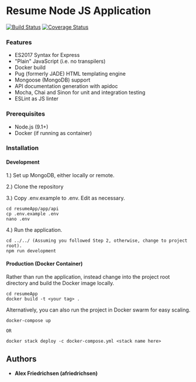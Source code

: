 # Resume Node JS Application
[![Build Status](https://travis-ci.org/afriedrichsen/resumeApp.svg?branch=master)](https://travis-ci.org/afriedrichsen/resumeApp)
[![Coverage Status](https://coveralls.io/repos/github/afriedrichsen/resumeApp/badge.svg?branch=master)](https://coveralls.io/github/afriedrichsen/resumeApp?branch=master)
### Features
* ES2017 Syntax for Express
* "Plain" JavaScript (i.e. no transpilers)
* Docker build
* Pug (formerly JADE) HTML templating engine
* Mongoose (MongoDB) support
* API documentation generation with apidoc
* Mocha, Chai and Sinon for unit and integration testing
* ESLint as JS linter


### Prerequisites

* Node.js (9.1+)
* Docker (if running as container)


### Installation

#### Development
1.) Set up MongoDB, either locally or remote.

2.) Clone the repository

3.) Copy .env.example to .env. Edit as necessary.
```
cd resumeApp/app/api
cp .env.example .env
nano .env
```

4.) Run the application.
```
cd ../../ (Assuming you followed Step 2, otherwise, change to project root).
npm run development
```
#### Production (Docker Container)

Rather than run the application, instead change into the project root directory and build the Docker image locally.

```
cd resumeApp
docker build -t <your tag> .
```

Alternatively, you can also run the project in Docker swarm for easy scaling.

```
docker-compose up

OR 

docker stack deploy -c docker-compose.yml <stack name here>
```

## Authors

* **Alex Friedrichsen (afriedrichsen)**

